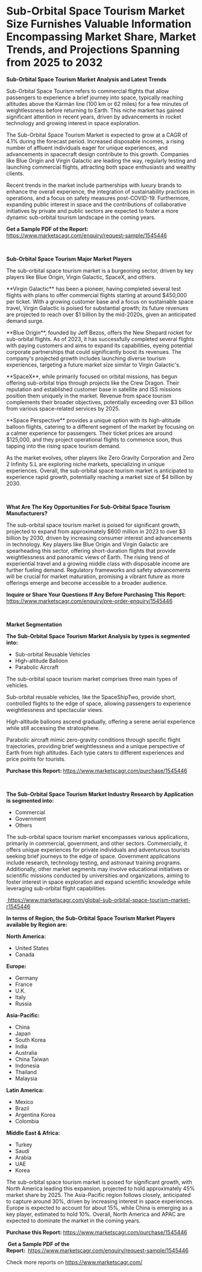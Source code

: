 <p><h1>Sub-Orbital Space Tourism Market Size Furnishes Valuable Information Encompassing Market Share, Market Trends, and Projections Spanning from 2025 to 2032</h1></p><p><strong>Sub-Orbital Space Tourism Market Analysis and Latest Trends</strong></p>
<p><p>Sub-Orbital Space Tourism refers to commercial flights that allow passengers to experience a brief journey into space, typically reaching altitudes above the Kármán line (100 km or 62 miles) for a few minutes of weightlessness before returning to Earth. This niche market has gained significant attention in recent years, driven by advancements in rocket technology and growing interest in space exploration.</p><p>The Sub-Orbital Space Tourism Market is expected to grow at a CAGR of 4.1% during the forecast period. Increased disposable incomes, a rising number of affluent individuals eager for unique experiences, and advancements in spacecraft design contribute to this growth. Companies like Blue Origin and Virgin Galactic are leading the way, regularly testing and launching commercial flights, attracting both space enthusiasts and wealthy clients.</p><p>Recent trends in the market include partnerships with luxury brands to enhance the overall experience, the integration of sustainability practices in operations, and a focus on safety measures post-COVID-19. Furthermore, expanding public interest in space and the contributions of collaborative initiatives by private and public sectors are expected to foster a more dynamic sub-orbital tourism landscape in the coming years.</p></p>
<p><strong>Get a Sample PDF of the Report:&nbsp;</strong> <a href="https://www.marketscagr.com/enquiry/request-sample/1545446?utm_campaign=2095&utm_medium=2&utm_source=Github&utm_content=ia&utm_term=11032025&utm_id=sub-orbital-space-tourism">https://www.marketscagr.com/enquiry/request-sample/1545446</a></p>
<p>&nbsp;</p>
<p><strong>Sub-Orbital Space Tourism Major Market Players</strong></p>
<p><p>The sub-orbital space tourism market is a burgeoning sector, driven by key players like Blue Origin, Virgin Galactic, SpaceX, and others. </p><p>**Virgin Galactic** has been a pioneer, having completed several test flights with plans to offer commercial flights starting at around $450,000 per ticket. With a growing customer base and a focus on sustainable space travel, Virgin Galactic is poised for substantial growth; its future revenues are projected to reach over $1 billion by the mid-2020s, given an anticipated demand surge.</p><p>**Blue Origin**, founded by Jeff Bezos, offers the New Shepard rocket for sub-orbital flights. As of 2023, it has successfully completed several flights with paying customers and aims to expand its capabilities, eyeing potential corporate partnerships that could significantly boost its revenues. The company's projected growth includes launching diverse tourism experiences, targeting a future market size similar to Virgin Galactic's.</p><p>**SpaceX**, while primarily focused on orbital missions, has begun offering sub-orbital trips through projects like the Crew Dragon. Their reputation and established customer base in satellite and ISS missions position them uniquely in the market. Revenue from space tourism complements their broader objectives, potentially exceeding over $3 billion from various space-related services by 2025.</p><p>**Space Perspective** provides a unique option with its high-altitude balloon flights, catering to a different segment of the market by focusing on a calmer experience for passengers. Their ticket prices are around $125,000, and they project operational flights to commence soon, thus tapping into the rising space tourism demand.</p><p>As the market evolves, other players like Zero Gravity Corporation and Zero 2 Infinity S.L are exploring niche markets, specializing in unique experiences. Overall, the sub-orbital space tourism market is anticipated to experience rapid growth, potentially reaching a market size of $4 billion by 2030.</p></p>
<p>&nbsp;</p>
<p><strong>What Are The Key Opportunities For Sub-Orbital Space Tourism Manufacturers?</strong></p>
<p><p>The sub-orbital space tourism market is poised for significant growth, projected to expand from approximately $600 million in 2023 to over $3 billion by 2030, driven by increasing consumer interest and advancements in technology. Key players like Blue Origin and Virgin Galactic are spearheading this sector, offering short-duration flights that provide weightlessness and panoramic views of Earth. The rising trend of experiential travel and a growing middle class with disposable income are further fueling demand. Regulatory frameworks and safety advancements will be crucial for market maturation, promising a vibrant future as more offerings emerge and become accessible to a broader audience.</p></p>
<p><strong>Inquire or Share Your Questions If Any Before Purchasing This Report:</strong> <a href="https://www.marketscagr.com/enquiry/pre-order-enquiry/1545446?utm_campaign=2095&utm_medium=2&utm_source=Github&utm_content=ia&utm_term=11032025&utm_id=sub-orbital-space-tourism">https://www.marketscagr.com/enquiry/pre-order-enquiry/1545446</a></p>
<p>&nbsp;</p>
<p><strong>Market Segmentation</strong></p>
<p><strong>The Sub-Orbital Space Tourism Market Analysis by types is segmented into:</strong></p>
<p><ul><li>Sub-orbital Reusable Vehicles</li><li>High-altitude Balloon</li><li>Parabolic Aircraft</li></ul></p>
<p><p>The sub-orbital space tourism market comprises three main types of vehicles. </p><p>Sub-orbital reusable vehicles, like the SpaceShipTwo, provide short, controlled flights to the edge of space, allowing passengers to experience weightlessness and spectacular views. </p><p>High-altitude balloons ascend gradually, offering a serene aerial experience while still accessing the stratosphere. </p><p>Parabolic aircraft mimic zero-gravity conditions through specific flight trajectories, providing brief weightlessness and a unique perspective of Earth from high altitudes. Each type caters to different experiences and price points for tourists.</p></p>
<p><strong>Purchase this Report:&nbsp;</strong><a href="https://www.marketscagr.com/purchase/1545446?utm_campaign=2095&utm_medium=2&utm_source=Github&utm_content=ia&utm_term=11032025&utm_id=sub-orbital-space-tourism">https://www.marketscagr.com/purchase/1545446</a></p>
<p>&nbsp;</p>
<p><strong>The Sub-Orbital Space Tourism Market Industry Research by Application is segmented into:</strong></p>
<p><ul><li>Commercial</li><li>Government</li><li>Others</li></ul></p>
<p><p>The sub-orbital space tourism market encompasses various applications, primarily in commercial, government, and other sectors. Commercially, it offers unique experiences for private individuals and adventurous tourists seeking brief journeys to the edge of space. Government applications include research, technology testing, and astronaut training programs. Additionally, other market segments may involve educational initiatives or scientific missions conducted by universities and organizations, aiming to foster interest in space exploration and expand scientific knowledge while leveraging sub-orbital flight capabilities.</p></p>
<p><a href="https://www.marketscagr.com/global-sub-orbital-space-tourism-market-r1545446?utm_campaign=2095&utm_medium=2&utm_source=Github&utm_content=ia&utm_term=11032025&utm_id=sub-orbital-space-tourism">&nbsp;https://www.marketscagr.com/global-sub-orbital-space-tourism-market-r1545446</a></p>
<p><strong>In terms of Region, the Sub-Orbital Space Tourism Market Players available by Region are:</strong></p>
<p>
    <p> <strong> North America: </strong>
        <ul>
            <li>United States</li>
            <li>Canada</li>
        </ul>
        </p> 
    <p> <strong> Europe: </strong>
        <ul>
            <li>Germany</li>
            <li>France</li>
            <li>U.K.</li>
            <li>Italy</li>
            <li>Russia</li>
        </ul>
        </p> 
    <p> <strong> Asia-Pacific: </strong>
        <ul>
            <li>China</li>
            <li>Japan</li>
            <li>South Korea</li>
            <li>India</li>
            <li>Australia</li>
            <li>China Taiwan</li>
            <li>Indonesia</li>
            <li>Thailand</li>
            <li>Malaysia</li>
        </ul>
        </p> 
    <p> <strong> Latin America: </strong>
        <ul>
            <li>Mexico</li>
            <li>Brazil</li>
            <li>Argentina Korea</li>
            <li>Colombia</li>
        </ul>
        </p> 
    <p> <strong> Middle East & Africa: </strong>
        <ul>
            <li>Turkey</li>
            <li>Saudi</li>
            <li>Arabia</li>
            <li>UAE</li>
            <li>Korea</li>
        </ul>
    </p>
    </p>
<p><p>The sub-orbital space tourism market is poised for significant growth, with North America leading this expansion, projected to hold approximately 45% market share by 2025. The Asia-Pacific region follows closely, anticipated to capture around 30%, driven by increasing interest in space experiences. Europe is expected to account for about 15%, while China is emerging as a key player, estimated to hold 10%. Overall, North America and APAC are expected to dominate the market in the coming years.</p></p>
<p><strong>Purchase this Report: </strong><a href="https://www.marketscagr.com/purchase/1545446?utm_campaign=2095&utm_medium=2&utm_source=Github&utm_content=ia&utm_term=11032025&utm_id=sub-orbital-space-tourism">https://www.marketscagr.com/purchase/1545446</a></p>
<p>&nbsp;<strong>Get a Sample PDF of the Report:&nbsp;&nbsp;</strong><a href="https://www.marketscagr.com/enquiry/request-sample/1545446?utm_campaign=2095&utm_medium=2&utm_source=Github&utm_content=ia&utm_term=11032025&utm_id=sub-orbital-space-tourism">https://www.marketscagr.com/enquiry/request-sample/1545446</a></p>
<p><strong></strong></p>
<p>Check more reports on <a href="https://www.marketscagr.com/?utm_campaign=2095&utm_medium=2&utm_source=Github&utm_content=ia&utm_term=11032025&utm_id=sub-orbital-space-tourism">https://www.marketscagr.com/</a></p>